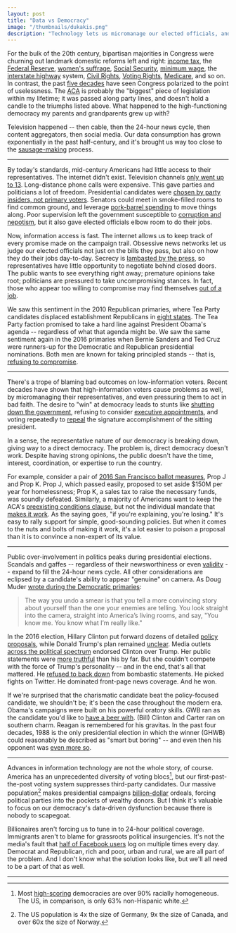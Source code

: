```yaml
---
layout: post
title: "Data vs Democracy"
image: "/thumbnails/dukakis.png"
description: "Technology lets us micromanage our elected officials, and we're preventing them from doing their jobs."
---
```


For the bulk of the 20th century, bipartisan majorities in Congress were churning out landmark domestic reforms left and right: [income tax](https://en.wikipedia.org/wiki/Revenue_Act_of_1913), the [Federal Reserve](https://en.wikipedia.org/wiki/Federal_Reserve_Act), [women's suffrage](https://en.wikipedia.org/wiki/Nineteenth_Amendment_to_the_United_States_Constitution), [Social Security](https://en.wikipedia.org/wiki/Social_Security_Act), [minimum wage](https://en.wikipedia.org/wiki/Fair_Labor_Standards_Act), the [interstate highway](https://en.wikipedia.org/wiki/Federal_Aid_Highway_Act_of_1956) system, [Civil Rights](https://en.wikipedia.org/wiki/Civil_Rights_Act_of_1964), [Voting Rights](https://en.wikipedia.org/wiki/Voting_Rights_Act_of_1965), [Medicare](https://en.wikipedia.org/wiki/Social_Security_Amendments_of_1965), and so on. In contrast, the past [five decades](http://www.pewresearch.org/fact-tank/2014/06/12/polarized-politics-in-congress-began-in-the-1970s-and-has-been-getting-worse-ever-since/) have seen Congress polarized to the point of uselessness. The [ACA](https://en.wikipedia.org/wiki/Patient_Protection_and_Affordable_Care_Act) is probably the "biggest" piece of legislation within my lifetime; it was passed along party lines, and doesn't hold a candle to the triumphs listed above. What happened to the high-functioning democracy my parents and grandparents grew up with?

Television happened -- then cable, then the 24-hour news cycle, then content aggregators, then social media. Our data consumption has grown exponentially in the past half-century, and it's brought us way too close to the [sausage-making](http://www.washingtonpost.com/wp-dyn/content/article/2005/04/16/AR2005041600154.html) process.

---

By today's standards, mid-century Americans had little access to their representatives. The internet didn't exist. Television channels [only went up to 13](https://en.wikipedia.org/wiki/All-Channel_Receiver_Act). Long-distance phone calls were expensive. This gave parties and politicians a lot of freedom. Presidential candidates were [chosen by party insiders, not primary voters](http://www.museum.tv/eotv/presidential.htm). Senators could meet in smoke-filled rooms to find common ground, and leverage [pork-barrel spending](http://www.cnn.com/2014/05/12/opinion/zelizer-the-case-for-earmarks/) to move things along. Poor supervision left the government susceptible to [corruption and nepotism](https://en.wikipedia.org/wiki/Spoils_system), but it also gave elected officials elbow room to do their jobs.

Now, information access is fast. The internet allows us to keep track of every promise made on the campaign trail. Obsessive news networks let us judge our elected officials not just on the bills they pass, but also on how they do their jobs day-to-day. Secrecy is [lambasted by the press](https://www.theguardian.com/commentisfree/2016/may/04/ttip-tpp-trade-deals-secrecy-greenpeace-leak), so representatives have little opportunity to negotiate behind closed doors. The public wants to see everything right away; premature opinions take root; politicians are pressured to take uncompromising stances. In fact, those who appear too willing to compromise may find themselves [out of a job](http://talkingpointsmemo.com/livewire/jerry-brown-tea-party-threatens-primary-challenger).

<!--
Drew Desilver at Pew Research Center [writes](http://www.pewresearch.org/fact-tank/2014/06/12/polarized-politics-in-congress-began-in-the-1970s-and-has-been-getting-worse-ever-since/):

> According to our study, while 56% of Americans say they prefer politicians who are willing to compromise, in practice both across-the-board conservatives and across-the-board liberals \[which together comprise [over 60%](http://www.pewresearch.org/fact-tank/2014/06/12/7-things-to-know-about-polarization-in-america/) of the country\] say the end result of compromise should be that their side gets more of what it wants.
-->

We saw this sentiment in the 2010 Republican primaries, where Tea Party candidates displaced establishment Republicans in [eight states](https://en.wikipedia.org/wiki/Electoral_history_of_the_Tea_Party_movement). The Tea Party faction promised to take a hard line against President Obama's agenda -- regardless of what that agenda might be. We saw the same sentiment again in the 2016 primaries when Bernie Sanders and Ted Cruz were runners-up for the Democratic and Republican presidential nominations. Both men are known for taking principled stands -- that is, [refusing to compromise](http://time.com/4250238/bernie-sanders-ted-cruz-partisan-senators/).

---

There's a trope of blaming bad outcomes on low-information voters. Recent decades have shown that high-information voters cause problems as well, by micromanaging their representatives, and even pressuring them to act in bad faith. The desire to "win" at democracy leads to stunts like [shutting down the government](https://en.wikipedia.org/wiki/United_States_federal_government_shutdown_of_2013), refusing to consider [executive appointments](https://en.wikipedia.org/wiki/Merrick_Garland_Supreme_Court_nomination), and voting repeatedly to [repeal](https://en.wikipedia.org/wiki/Patient_Protection_and_Affordable_Care_Act#Repeal_efforts) the signature accomplishment of the sitting president.

<!-- EC doesn't transition well into the following point about representative vs direct democracy. -->

<!-- It's [possible, though unlikely](http://www.factcheck.org/2016/11/could-electoral-college-elect-clinton/), that we could even see a presidential election decided by [faithless electors](https://www.change.org/p/electoral-college-electors-electoral-college-make-hillary-clinton-president-on-december-19). -->

In a sense, the representative nature of our democracy is breaking down, giving way to a direct democracy. The problem is, direct democracy doesn't work. Despite having strong opinions, the public doesn't have the time, interest, coordination, or expertise to run the country.

For example, consider a pair of [2016 San Francisco ballot measures](https://ballotpedia.org/San_Francisco_City_and_County,_California_ballot_measures), Prop J and Prop K. Prop J, which passed easily, proposed to set aside $150M per year for homelessness; Prop K, a sales tax to raise the necessary funds, was soundly defeated. Similarly, a majority of Americans want to keep the ACA's [preexisting conditions clause](http://kff.org/health-reform/press-release/after-the-election-the-public-remains-sharply-divided-on-future-of-the-affordable-care-act/), but not the individual mandate that [makes it work](http://www.rwjf.org/content/dam/farm/reports/issue_briefs/2012/rwjf72098). As the saying goes, "if you're explaining, you're losing." It's easy to rally support for simple, good-sounding policies. But when it comes to the nuts and bolts of making it work, it's a lot easier to poison a proposal than it is to convince a non-expert of its value.

---

Public over-involvement in politics peaks during presidential elections. Scandals and gaffes -- regardless of their newsworthiness or even [validity](https://en.wikipedia.org/wiki/Swift_Vets_and_POWs_for_Truth) -- expand to fill the 24-hour news cycle. All other considerations are eclipsed by a candidate's ability to appear "genuine" on camera. As Doug Muder [wrote during the Democratic primaries](https://weeklysift.com/2016/02/01/undecided-with-8-days-to-go/):

> The way you undo a smear is that you tell a more convincing story about yourself than the one your enemies are telling. You look straight into the camera, straight into America’s living rooms, and say, "You know me. You know what I’m really like."

In the 2016 election, Hillary Clinton put forward dozens of detailed [policy proposals](https://www.hillaryclinton.com/issues/), while Donald Trump's plan remained [unclear](http://fivethirtyeight.com/features/trump-ideology/). Media outlets [across the political spectrum](http://www.azcentral.com/story/opinion/editorial/2016/09/27/hillary-clinton-endorsement/91198668/) endorsed Clinton over Trump. Her public statements were [more truthful](http://www.politifact.com/truth-o-meter/lists/people/comparing-hillary-clinton-donald-trump-truth-o-met/) than his by far. But she couldn't compete with the force of Trump's personality -- and in the end, that's all that mattered. He [refused to back down](https://www.google.com/search?q=trump%20refuse%20to%20apologize) from bombastic statements. He picked fights on Twitter. He dominated front-page news coverage. And he won.

If we're surprised that the charismatic candidate beat the policy-focused candidate, we shouldn't be; it's been the case throughout the modern era. Obama's campaigns were built on his powerful oratory skills. GWB ran as the candidate you'd like to [have a beer with](https://www.washingtonpost.com/blogs/she-the-people/post/gops-primary-problem-would-you-want-to-have-a-beer-with-any-of-these-guys/2012/03/01/gIQAg95wkR_blog.html). (Bill) Clinton and Carter ran on southern charm. Reagan is remembered for his gravitas. In the past four decades, 1988 is the only presidential election in which the winner (GHWB) could reasonably be described as "smart but boring" -- and even then his opponent was [even more so](https://en.wikipedia.org/wiki/Michael_Dukakis#Tank_photograph).

---

Advances in information technology are not the whole story, of course. America has an unprecedented diversity of voting blocs[^3], but our first-past-the-post voting system suppresses third-party candidates. Our massive population[^4] makes presidential campaigns [billion-dollar](https://www.opensecrets.org/overview/cost.php) ordeals, forcing political parties into the pockets of wealthy donors. But I think it's valuable to focus on our democracy's data-driven dysfunction because there is nobody to scapegoat.

[^3]: Most [high-scoring](https://en.wikipedia.org/wiki/Democracy_Index) democracies are over 90% racially homogeneous. The US, in comparison, is only 63% non-Hispanic white.

[^4]: The US population is 4x the size of Germany, 9x the size of Canada, and over 60x the size of Norway.

Billionaires aren't forcing us to tune in to 24-hour political coverage. Immigrants aren't to blame for grassroots political insurgencies. It's not the media's fault that [half of Facebook users](http://www.pewinternet.org/2015/01/09/frequency-of-social-media-use-2/) log on multiple times every day. Democrat and Republican, rich and poor, urban and rural, we are all part of the problem. And I don't know what the solution looks like, but we'll all need to be a part of that as well.


<!-- Horizontal rule before the footnotes -->

---

<!--

---

---

---

But I think it's valuable to talk about the effects of data access on our democracy because it puts everyone on the same side (or at least, it puts everyone into the same [prisoner's dilemma](https://en.wikipedia.org/wiki/Prisoner's_dilemma)).

Democrat and Republican, rich and poor, urban and rural... we are all part of the problem. And it's in all of our interests to figure out a solution.

We all like having access to data. We all want the government to be functional.

Americans have a lot of access to our elected officials. We have a lot of power over them.

Data access is good for X, Y, and Z, but we haven't figured out how to reconcile it with politics.

http://www.bbc.com/news/blogs-trending-38156985

-->

<!--
In fact, in the modern era, it's actually the Democrats who seem to be most reliant in the charisma of their presidential candidates. JFK, Carter, Bill Clinton, and Obama were famously charismatic, and inspired
high voter turnout. The same cannot be said of Mondale, Dukakis, Gore, and Kerry. Perhaps this is because of the breadth of the Democratic voter base -- a personality-focused campaign may help distract from the disparate policy priorities of LGBT voters, young voters, and voters of color[^2].

[^2]: One might naively imagine that people of color and LGBT people, both historically-marginalized groups, would easily find common ground. The reality is more complicated. For example, only [40% of Black Protestants approve of same-sex marriage](http://www.pewforum.org/2016/05/12/changing-attitudes-on-gay-marriage/), compared to nearly 60% of the population overall.
-->
